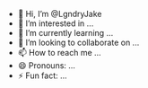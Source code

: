 - 👋 Hi, I’m @LgndryJake
- 👀 I’m interested in ...
- 🌱 I’m currently learning ...
- 💞️ I’m looking to collaborate on ...
- 📫 How to reach me ...
- 😄 Pronouns: ...
- ⚡ Fun fact: ...

<!---
LgndryJake/LgndryJake is a ✨ special ✨ repository because its `README.md` (this file) appears on your GitHub profile.
You can click the Preview link to take a look at your changes.
--->
